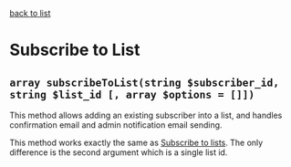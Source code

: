 [back to list](../Readme.md)

# Subscribe to List

## `array subscribeToList(string $subscriber_id, string $list_id [, array $options = []])`

This method allows adding an existing subscriber into a list, and handles confirmation email and admin notification email sending.

This method works exactly the same as [Subscribe to lists](SubscribeToLists.md). The only difference is the second argument which is a single list id.
